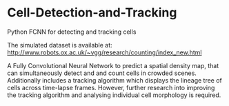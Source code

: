 # Cell-Detection-and-Tracking
Python FCNN for detecting and tracking cells

The simulated dataset is available at: http://www.robots.ox.ac.uk/~vgg/research/counting/index_new.html

A Fully Convolutional Neural Network to predict a spatial density map, that can simultaneously detect and and count cells in crowded scenes. Additionally includes a tracking algorithm which displays the lineage tree of cells across time-lapse frames.
However, further research into improving the tracking algorithm and analysing individual cell morphology is required.
